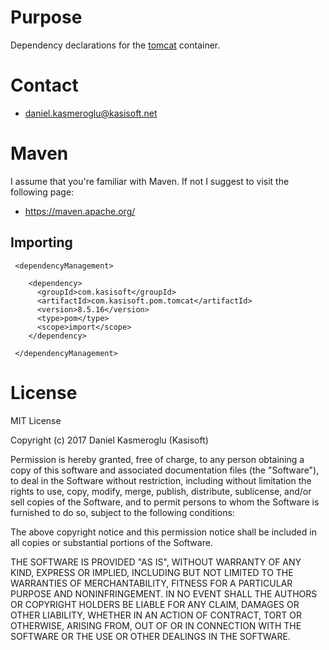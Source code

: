 Purpose
=======

Dependency declarations for the [tomcat](http://tomcat.apache.org/) container.


Contact
=======

* daniel.kasmeroglu@kasisoft.net


Maven
=====

I assume that you're familiar with Maven. If not I suggest to visit the following page:

* https://maven.apache.org/


Importing
---------

     <dependencyManagement>
     
        <dependency>
          <groupId>com.kasisoft</groupId>
          <artifactId>com.kasisoft.pom.tomcat</artifactId>
          <version>8.5.16</version>
          <type>pom</type>
          <scope>import</scope>
        </dependency>
     
     </dependencyManagement>


License
=======

MIT License

Copyright (c) 2017 Daniel Kasmeroglu (Kasisoft)

Permission is hereby granted, free of charge, to any person obtaining a copy
of this software and associated documentation files (the "Software"), to deal
in the Software without restriction, including without limitation the rights
to use, copy, modify, merge, publish, distribute, sublicense, and/or sell
copies of the Software, and to permit persons to whom the Software is
furnished to do so, subject to the following conditions:

The above copyright notice and this permission notice shall be included in all
copies or substantial portions of the Software.

THE SOFTWARE IS PROVIDED "AS IS", WITHOUT WARRANTY OF ANY KIND, EXPRESS OR
IMPLIED, INCLUDING BUT NOT LIMITED TO THE WARRANTIES OF MERCHANTABILITY,
FITNESS FOR A PARTICULAR PURPOSE AND NONINFRINGEMENT. IN NO EVENT SHALL THE
AUTHORS OR COPYRIGHT HOLDERS BE LIABLE FOR ANY CLAIM, DAMAGES OR OTHER
LIABILITY, WHETHER IN AN ACTION OF CONTRACT, TORT OR OTHERWISE, ARISING FROM,
OUT OF OR IN CONNECTION WITH THE SOFTWARE OR THE USE OR OTHER DEALINGS IN THE
SOFTWARE.
